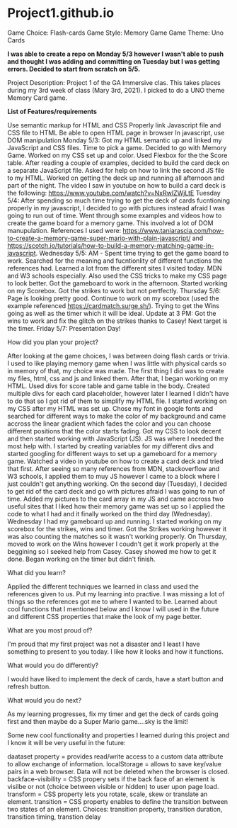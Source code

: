 # Project1.github.io
Game Choice: Flash-cards
Game Style: Memory Game
Game Theme: Uno Cards

**I was able to create a repo on Monday 5/3 however I wasn't able to push and thought I was adding and committing on Tuesday but I was getting errors. Decided to start from scratch on 5/5.**

Project Description:
Project 1 of the GA Immersive clas. This takes places during my 3rd week of class (Mary 3rd, 2021). I picked to do a UNO theme Memory Card game. 

**List of Features/requirements**

Use semantic markup for HTML and CSS
Properly link Javascript file and CSS file to HTML
Be able to open HTML page in browser
In javascript, use DOM manipulation
Monday 5/3: Got my HTML semantic up and linked my JavaScript and CSS files. Time to pick a game. Decided to go with Memory Game. Worked on my CSS set up and color. Used Flexbox for the the Score table. After reading a couple of examples, decided to build the card deck on a separate JavaScript file. Asked for help on how to link the second JS file to my HTML. Worked on getting the deck up and running all afternoon and part of the night. The video I saw in youtube on how to build a card deck is the following: https://www.youtube.com/watch?v=NxRwIZWjLtE
Tuesday 5/4: After spending so much time trying to get the deck of cards fucntioning properly in my javascript, I decided to go with pictures instead afraid I was going to run out of time. Went through some examples and videos how to create the game board for a memory game. This involved a lot of DOM manupulation. References I used were: https://www.taniarascia.com/how-to-create-a-memory-game-super-mario-with-plain-javascript/ and https://scotch.io/tutorials/how-to-build-a-memory-matching-game-in-javascript. 
Wednesday 5/5: AM - Spent time trying to get the game board to work. Searched for the meaning and fucntionlity of different functions the references had. Learned a lot from the different sites I visited today. MDN and W3 schools especially. Also used the CSS tricks to make my CSS page to look better. Got the gameboard to work in the afternoon. Started working on my Scorebox. Got the strikes to work but not pertfectly. 
Thursday 5/6: Page is looking pretty good. Continue to work on my scorebox (used the example referenced https://cardmatch.surge.sh/). Trying to get the Wins going as well as the timer which it will be ideal. Update at 3 PM: Got the wins to work and fix the glitch on the strikes thanks to Casey! Next target is the timer. 
Friday 5/7: Presentation Day!

How did you plan your project?

After looking at the game choices, I was between doing flash cards or trivia. I used to like playing memory game when I was little with physical cards so in memory of that, my choice was made. 
The first thing I did was to create my files, html, css and js and linked them. After that, I began working on my HTML. Used divs for score table and game table in the body. Created multiple divs for each card placeholder, however later I learned I didn't have to do that so I got rid of them to simplify my HTML file. I started working on my CSS after my HTML was set up. Chose my font in google fonts and searched for different ways to make the color of my background and came accross the linear gradient which fades the color and you can choose different positions that the color starts fading. Got my CSS to look decent and then started working with JavaScript (JS). JS was where I needed the most help with. I started by creating variables for my different divs and started googling for different ways to set up a gameboard for a memory game. Watched a video in youtube on how to create a card deck and tried that first. After seeing so many references from MDN, stackoverflow and W3 schools, I applied them to muy JS however I came to a block where I just couldn't get anything working. On the second day (Tuesday), I decided to get rid of the card deck and go with pictures afraid I was going to run of time. Added my pictures to the card array in my JS and came accross two useful sites that I liked how their memory game was set up so I applied the code to what I had and it finally worked on the third day (Wednesday). Wednesday I had my gameboard up and running. I started working on my scorebox for the strikes, wins and timer. Got the Strikes working however it was also counting the matches so it wasn't working properly. On Thursday, moved to work on the Wins however I coudn't get it work properly at the beggining so I seeked help from Casey. Casey showed me how to get it done. Began working on the timer but didn't finish. 

What did you learn?

Applied the different techniques we learned in class and used the references given to us. Put my learning into practive. I was missing a lot of things so the references got me to where I wanted to be. Learned about cool functions that I mentioned below and I know I will used in the future and different CSS properties that make the look of my page better. 

What are you most proud of?

I'm proud that my first project was not a disaster and I least I have something to present to you today. I like how it looks and how it functions. 

What would you do differently?

I would have liked to implement the deck of cards, have a start button and refresh button. 

What would you do next?

As my learning progresses, fix my timer and get the deck of cards going first and then maybe do a Super Mario game....sky is the limit!

Some new cool functionality and properties I learned during this project and I know it will be very useful in the future:

daataset property = provides read/write access to a custom data attribute to allow exchange of information.
localStorage = allows to save key/value pairs in a web browser. Data will not be deleted when the browser is closed. 
backface-visibility = CSS propery sets if the back face of an element is visilbe or not (choice between visible or hidden) to user upon page load.
transform = CSS property lets you rotate, scale, skew or translate an element. 
transition = CSS property enables to define the transition between two states of an element. Choices: transition property, transition duration, transition timing, transtion delay







